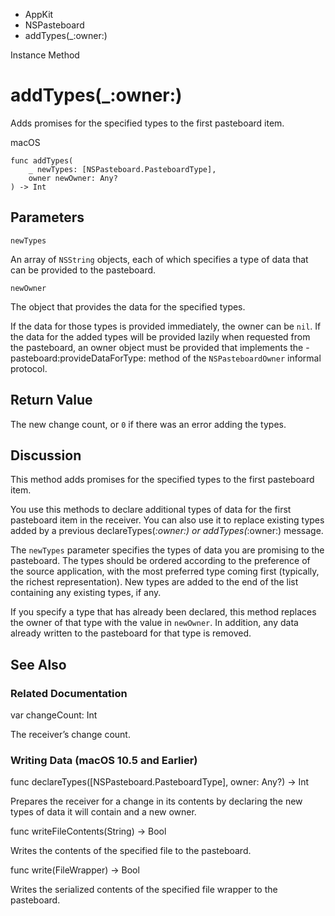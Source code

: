 

- AppKit
- NSPasteboard
-  addTypes(\_:owner:) 

Instance Method

# addTypes(\_:owner:)

Adds promises for the specified types to the first pasteboard item.

macOS

``` source
func addTypes(
    _ newTypes: [NSPasteboard.PasteboardType],
    owner newOwner: Any?
) -> Int
```

## Parameters 

`newTypes`  

An array of `NSString` objects, each of which specifies a type of data that can be provided to the pasteboard.

`newOwner`  

The object that provides the data for the specified types.

If the data for those types is provided immediately, the owner can be `nil`. If the data for the added types will be provided lazily when requested from the pasteboard, an owner object must be provided that implements the -pasteboard:provideDataForType: method of the `NSPasteboardOwner` informal protocol.

## Return Value

The new change count, or `0` if there was an error adding the types.

## Discussion

This method adds promises for the specified types to the first pasteboard item.

You use this methods to declare additional types of data for the first pasteboard item in the receiver. You can also use it to replace existing types added by a previous declareTypes(_:owner:) or addTypes(_:owner:) message.

The `newTypes` parameter specifies the types of data you are promising to the pasteboard. The types should be ordered according to the preference of the source application, with the most preferred type coming first (typically, the richest representation). New types are added to the end of the list containing any existing types, if any.

If you specify a type that has already been declared, this method replaces the owner of that type with the value in `newOwner`. In addition, any data already written to the pasteboard for that type is removed.

## See Also

### Related Documentation

var changeCount: Int

The receiver’s change count.

### Writing Data (macOS 10.5 and Earlier)

func declareTypes([NSPasteboard.PasteboardType], owner: Any?) -> Int

Prepares the receiver for a change in its contents by declaring the new types of data it will contain and a new owner.

func writeFileContents(String) -> Bool

Writes the contents of the specified file to the pasteboard.

func write(FileWrapper) -> Bool

Writes the serialized contents of the specified file wrapper to the pasteboard.

